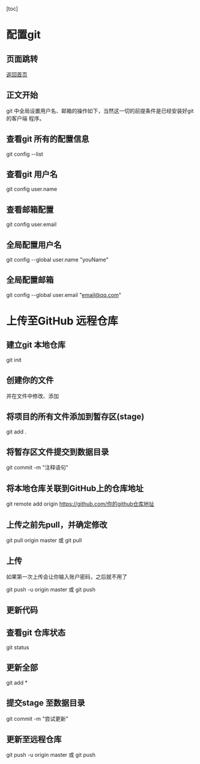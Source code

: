 [toc]

# 配置git

## 页面跳转

[返回首页](index.md)

## 正文开始

git 中全局设置用户名、邮箱的操作如下，当然这一切的前提条件是已经安装好git 的客户端
程序。

## 查看git 所有的配置信息

git config --list

## 查看git 用户名

git config user.name

## 查看邮箱配置

git config user.email

## 全局配置用户名

git config --global user.name "youName"

## 全局配置邮箱

git config --global user.email "email@qq.com"

# 上传至GitHub 远程仓库

## 建立git 本地仓库

git init

## 创建你的文件

并在文件中修改、添加

## 将项目的所有文件添加到暂存区(stage)

git add .

## 将暂存区文件提交到数据目录

git commit -m "注释语句"

## 将本地仓库关联到GitHub上的仓库地址

git remote add origin https://github.com/你的github仓库地址

## 上传之前先pull，并确定修改

git pull origin master
或
git pull

## 上传

如果第一次上传会让你输入账户密码，之后就不用了

git push -u origin master
或
git push


## 更新代码

## 查看git 仓库状态

git status

## 更新全部

git add *

## 提交stage 至数据目录

git commit -m "尝试更新"

## 更新至远程仓库

git push -u origin master
或
git push